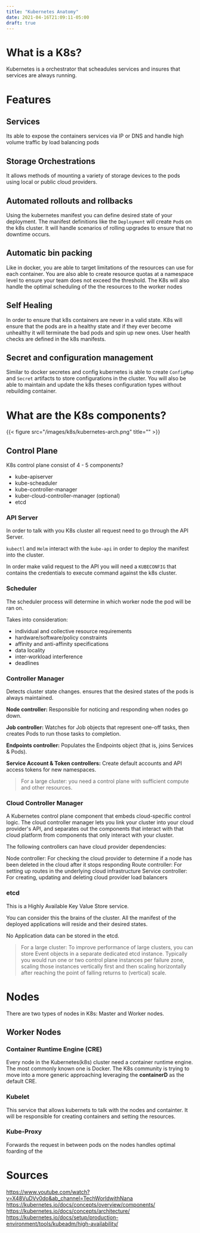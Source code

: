 ```yaml
---
title: "Kubernetes Anatomy"
date: 2021-04-16T21:09:11-05:00
draft: true
---
```


# What is a K8s?

Kubernetes is a orchestrator that scheadules services and insures that services are always running.

# Features

## Services

Its able to expose the containers services via IP or DNS and handle high volume  traffic by load balancing pods

## Storage Orchestrations

It allows methods of mounting a variety of storage devices to the pods using local or public cloud providers.

## Automated rollouts and rollbacks

Using the kubernetes manifest you can define desired state of your deployment. The manifest definitions like the `Deployment` will create `Pod`s on the k8s cluster. It will handle scenarios of rolling upgrades to ensure that no downtime occurs.

## Automatic bin packing

Like in docker, you are able to target limitations of the resources can use for each container. You are also able to create resource quotas at a namespace level to ensure your team does not exceed the threshold.
The K8s will also handle the optimal scheduling of the the resources to the worker nodes

## Self Healing

In order to ensure that k8s containers are never in a valid state. K8s will ensure that the pods are in a healthy state and if they ever become unhealthy it will terminate the bad pods and spin up new ones. User health checks are defined in the k8s manifests.

## Secret and configuration management

Similar to docker secretes and config kubernetes is able to create `ConfigMap` and `Secret` artifacts to store configurations in the cluster. You will also be able to maintain and update the k8s theses configuration types without rebuilding container.



# What are the K8s components?

{{< figure src="/images/k8s/kubernetes-arch.png" title="" >}}

## Control Plane

K8s control plane consist of 4 - 5 components?

* kube-apiserver
* kube-scheaduler
* kube-controller-manager
* kuber-cloud-controller-manager (optional)
* etcd

### API Server

In order to talk with you K8s cluster all request need to go through the API Server.

`kubectl` and `Helm` interact with the `kube-api` in order to deploy the manifest into the cluster.

In order make valid request to the API you will need a `KUBECONFIG` that contains the credentials to execute command against the k8s cluster.

### Scheduler

The scheduler process will determine in which worker node the pod will be ran on.

Takes into consideration:

* individual and collective resource requirements
* hardware/software/policy constraints
* affinity and anti-affinity specifications
* data locality
* inter-workload interference
* deadlines

### Controller Manager

Detects cluster state changes. ensures that the desired states of the pods is always maintained.

**Node controller:**
Responsible for noticing and responding when nodes go down.

**Job controller:**
Watches for Job objects that represent one-off tasks, then creates Pods to run those tasks to completion.

**Endpoints controller:**
Populates the Endpoints object (that is, joins Services & Pods).

**Service Account & Token controllers:**
Create default accounts and API access tokens for new namespaces.

> For a large cluster: you need a control plane with sufficient compute and other resources.

### Cloud Controller Manager

A Kubernetes control plane component that embeds cloud-specific control logic. The cloud controller manager lets you link your cluster into your cloud provider's API, and separates out the components that interact with that cloud platform from components that only interact with your cluster.

The following controllers can have cloud provider dependencies:

Node controller: For checking the cloud provider to determine if a node has been deleted in the cloud after it stops responding
Route controller: For setting up routes in the underlying cloud infrastructure
Service controller: For creating, updating and deleting cloud provider load balancers

### etcd

This is a Highly Available Key Value Store service.

You can consider this the brains of the cluster. All the manifest of the deployed applications will reside and their desired states.

No Application data can be stored in the etcd.



> For a large cluster:
> To improve performance of large clusters, you can store Event objects in a separate dedicated etcd instance. Typically you would run one or two control plane instances per failure zone, scaling those instances vertically first and then scaling horizontally after reaching the point of falling returns to (vertical) scale.







# Nodes

There are two types of nodes in K8s: Master and Worker nodes.

## Worker Nodes

### Container Runtime Engine (CRE)

Every node in the Kubernetes(k8s) cluster need a container runtime engine. The most commonly known one is Docker. The K8s community is trying to move into a more generic approaching leveraging the **containerD** as the default CRE.

### Kubelet

This service that allows kubernets to talk with the nodes and containter. It will be responsible for creating containers and setting the resources.

### Kube-Proxy

Forwards the request in between pods on the nodes handles optimal foarding of the





# Sources

https://www.youtube.com/watch?v=X48VuDVv0do&ab_channel=TechWorldwithNana
https://kubernetes.io/docs/concepts/overview/components/
https://kubernetes.io/docs/concepts/architecture/
https://kubernetes.io/docs/setup/production-environment/tools/kubeadm/high-availability/
